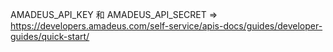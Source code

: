 AMADEUS_API_KEY 和 AMADEUS_API_SECRET => https://developers.amadeus.com/self-service/apis-docs/guides/developer-guides/quick-start/
